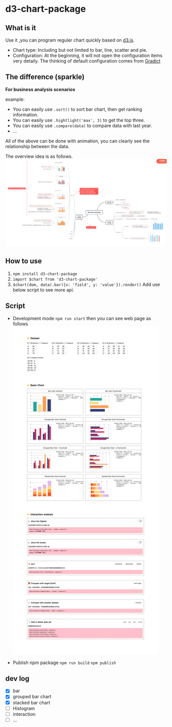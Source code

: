 # d3-chart-package

## What is it
Use it ,you can program reguler chart quickly based on [d3.js](https://github.com/d3/d3). 
* Chart type: Including but not limited to bar, line, scatter and pie.
* Configuration: At the beginning, it will not open the configuration items very detaily. The thinking of default configuration comes from [Gradict](http://tuzhidian.com/)

## The difference (sparkle)
**For business analysis scenarios**

example:
* You can easily use `.sort()` to sort bar chart, then get ranking information.
* You can easily use `.hightlight('max', 3)` to get the top three.
* You can easily use `.compare(data)` to compare data with last year.
* ...

All of the above can be done with animation, you can clearly see the relationship between the data.

The overview idea is as follows.
![](./doc/xmind.png)

## How to use

1. `npm install d3-chart-package`
2. `import $chart from 'd3-chart-package'`
3. `$chart(dom, data).bar({x: 'field', y: 'value'}).render()`
  Add use below script to see more api.

## Script

* Development mode `npm run start` then you can see web page as follows
![](doc/example.png)

* Publish npm package
  `npm run build` `npm publish`

## dev log
- [X] bar
- [X] grouped bar chart
- [X] stacked bar chart
- [ ] Histogram
- [ ] interaction
- [ ] ...
